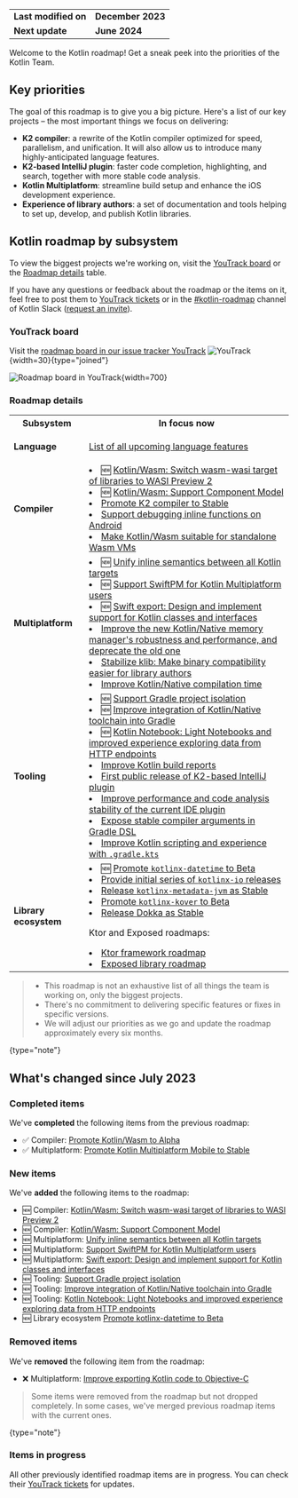 [//]: # (title: Kotlin roadmap)

<table>
    <tr>
        <td><strong>Last modified on</strong></td>
        <td><strong>December 2023</strong></td>
    </tr>
    <tr>
        <td><strong>Next update</strong></td>
        <td><strong>June 2024</strong></td>
    </tr>
</table>

Welcome to the Kotlin roadmap! Get a sneak peek into the priorities of the Kotlin Team.

## Key priorities

The goal of this roadmap is to give you a big picture. Here's a list of our key projects – the most important things we focus on delivering:

* **K2 compiler**: a rewrite of the Kotlin compiler optimized for speed, parallelism, and unification. It will also allow us to introduce many highly-anticipated language features.
* **K2-based IntelliJ plugin**: faster code completion, highlighting, and search, together with more stable code analysis.
* **Kotlin Multiplatform**: streamline build setup and enhance the iOS development experience.
* **Experience of library authors**: a set of documentation and tools helping to set up, develop, and publish Kotlin libraries.

## Kotlin roadmap by subsystem

To view the biggest projects we're working on, visit the [YouTrack board](https://youtrack.jetbrains.com/agiles/153-1251/current) or the [Roadmap details](#roadmap-details) table.

If you have any questions or feedback about the roadmap or the items on it, feel free to post them to [YouTrack tickets](https://youtrack.jetbrains.com/issues?q=project:%20KT,%20KTIJ%20tag:%20%7BRoadmap%20Item%7D%20%23Unresolved%20) or in the [#kotlin-roadmap](https://kotlinlang.slack.com/archives/C01AAJSG3V4) channel of Kotlin Slack ([request an invite](https://surveys.jetbrains.com/s3/kotlin-slack-sign-up)).

### YouTrack board

Visit the [roadmap board in our issue tracker YouTrack](https://youtrack.jetbrains.com/agiles/153-1251/current) ![YouTrack](youtrack-logo.png){width=30}{type="joined"}

![Roadmap board in YouTrack](roadmap-board.png){width=700}

### Roadmap details

<table>
    <tr>
        <th>Subsystem</th>
        <th>In focus now</th>
    </tr>
    <tr>
        <td><strong>Language</strong></td>
        <td>
            <p><tip><a href="https://youtrack.jetbrains.com/issue/KT-54620" target="_blank">List of all upcoming language features</a></tip></p>
        </td>
    </tr>
    <tr>
        <td><strong>Compiler</strong></td>
        <td>
            <list>
                <li>🆕 <a href="https://youtrack.jetbrains.com/issue/KT-64568" target="_blank">Kotlin/Wasm: Switch wasm-wasi target of libraries to WASI Preview 2</a></li>
                <li>🆕 <a href="https://youtrack.jetbrains.com/issue/KT-64569" target="_blank">Kotlin/Wasm: Support Component Model</a></li>
                <li><a href="https://youtrack.jetbrains.com/issue/KT-60255" target="_blank">Promote K2 compiler to Stable</a></li>
                <li><a href="https://youtrack.jetbrains.com/issue/KT-60276" target="_blank">Support debugging inline functions on Android</a></li>
                <li><a href="https://youtrack.jetbrains.com/issue/KT-60278" target="_blank">Make Kotlin/Wasm suitable for standalone Wasm VMs</a></li>
            </list>
        </td>
    </tr>
    <tr>
        <td><strong>Multiplatform</strong></td>
        <td>
            <list>
                <li>🆕 <a href="https://youtrack.jetbrains.com/issue/KT-64570" target="_blank">Unify inline semantics between all Kotlin targets</a></li>
                <li>🆕 <a href="https://youtrack.jetbrains.com/issue/KT-64571" target="_blank">Support SwiftPM for Kotlin Multiplatform users</a></li>
                <li>🆕 <a href="https://youtrack.jetbrains.com/issue/KT-64572" target="_blank">Swift export: Design and implement support for Kotlin classes and interfaces</a></li>
                <li><a href="https://youtrack.jetbrains.com/issue/KT-55512">Improve the new Kotlin/Native memory manager's robustness and performance, and deprecate the old one</a></li>
                <li><a href="https://youtrack.jetbrains.com/issue/KT-52600" target="_blank">Stabilize klib: Make binary compatibility easier for library authors</a></li>
                <li><a href="https://youtrack.jetbrains.com/issue/KT-42294" target="_blank">Improve Kotlin/Native compilation time</a></li>
            </list>
         </td>
    </tr>
    <tr>
        <td><strong>Tooling</strong></td>
        <td>
            <list>
                <li>🆕 <a href="https://youtrack.jetbrains.com/issue/KT-64575" target="_blank">Support Gradle project isolation</a></li>
                <li>🆕 <a href="https://youtrack.jetbrains.com/issue/KT-64577" target="_blank">Improve integration of Kotlin/Native toolchain into Gradle</a></li>
                <li>🆕 <a href="https://youtrack.jetbrains.com/issue/KTNB-506" target="_blank">Kotlin Notebook: Light Notebooks and improved experience exploring data from HTTP endpoints</a></li>
                <li><a href="https://youtrack.jetbrains.com/issue/KT-60279">Improve Kotlin build reports</a></li>
                <li><a href="https://youtrack.jetbrains.com/issue/KTIJ-23988">First public release of K2-based IntelliJ plugin</a></li>
                <li><a href="https://youtrack.jetbrains.com/issue/KTIJ-23989">Improve performance and code analysis stability of the current IDE plugin</a></li>
                <li><a href="https://youtrack.jetbrains.com/issue/KT-55515">Expose stable compiler arguments in Gradle DSL</a></li>
                <li><a href="https://youtrack.jetbrains.com/issue/KT-49511" target="_blank">Improve Kotlin scripting and experience with <code>.gradle.kts</code></a></li>
            </list>
         </td>
    </tr>
    <tr>
        <td><strong>Library ecosystem</strong></td>
        <td>
            <list>
                <li>🆕 <a href="https://youtrack.jetbrains.com/issue/KT-64578" target="_blank">Promote <code>kotlinx-datetime</code> to Beta</a></li>
                <li><a href="https://youtrack.jetbrains.com/issue/KT-60280" target="_blank">Provide initial series of <code>kotlinx-io</code> releases</a></li>
                <li><a href="https://youtrack.jetbrains.com/issue/KT-48011" target="_blank">Release <code>kotlinx-metadata-jvm</code> as Stable</a></li>
                <li><a href="https://youtrack.jetbrains.com/issue/KT-49527" target="_blank">Promote <code>kotlinx-kover</code> to Beta</a></li>
                <li><a href="https://youtrack.jetbrains.com/issue/KT-48998" target="_blank">Release Dokka as Stable</a></li>
            </list>
            <p>Ktor and Exposed roadmaps:</p>
            <list>
                <li><a href="https://blog.jetbrains.com/ktor/2022/12/16/ktor-2023-roadmap/" target="_blank">Ktor framework roadmap</a></li>
                <li><a href="https://blog.jetbrains.com/kotlin/2023/08/exposed-moving-forward/" target="_blank">Exposed library roadmap</a></li>
            </list>
         </td>
    </tr>
</table>

> * This roadmap is not an exhaustive list of all things the team is working on, only the biggest projects.
> * There's no commitment to delivering specific features or fixes in specific versions.
> * We will adjust our priorities as we go and update the roadmap approximately every six months.
> 
{type="note"}

## What's changed since July 2023

### Completed items

We've **completed** the following items from the previous roadmap:

* ✅ Compiler: [Promote Kotlin/Wasm to Alpha](https://youtrack.jetbrains.com/issue/KT-60277)
* ✅ Multiplatform: [Promote Kotlin Multiplatform Mobile to Stable](https://youtrack.jetbrains.com/issue/KT-55513)

### New items

We've **added** the following items to the roadmap:

* 🆕 Compiler: [Kotlin/Wasm: Switch wasm-wasi target of libraries to WASI Preview 2](https://youtrack.jetbrains.com/issue/KT-64568)
* 🆕 Compiler: [Kotlin/Wasm: Support Component Model](https://youtrack.jetbrains.com/issue/KT-64569)
* 🆕 Multiplatform: [Unify inline semantics between all Kotlin targets](https://youtrack.jetbrains.com/issue/KT-64570)
* 🆕 Multiplatform: [Support SwiftPM for Kotlin Multiplatform users](https://youtrack.jetbrains.com/issue/KT-64571)
* 🆕 Multiplatform: [Swift export: Design and implement support for Kotlin classes and interfaces](https://youtrack.jetbrains.com/issue/KT-64572)
* 🆕 Tooling: [Support Gradle project isolation](https://youtrack.jetbrains.com/issue/KT-64575)
* 🆕 Tooling: [Improve integration of Kotlin/Native toolchain into Gradle](https://youtrack.jetbrains.com/issue/KT-64577)
* 🆕 Tooling: [Kotlin Notebook: Light Notebooks and improved experience exploring data from HTTP endpoints](https://youtrack.jetbrains.com/issue/KTNB-506)
* 🆕 Library ecosystem [Promote kotlinx-datetime to Beta](https://youtrack.jetbrains.com/issue/KT-64578)

### Removed items

We've **removed** the following item from the roadmap:

* ❌ Multiplatform: [Improve exporting Kotlin code to Objective-C](https://youtrack.jetbrains.com/issue/KT-42297)

> Some items were removed from the roadmap but not dropped completely. In some cases, we've merged previous roadmap items
> with the current ones.
>
{type="note"}

### Items in progress

All other previously identified roadmap items are in progress. You can check their [YouTrack tickets](https://youtrack.jetbrains.com/issues?q=project:%20KT,%20KTIJ%20tag:%20%7BRoadmap%20Item%7D%20%23Unresolved%20)
for updates.